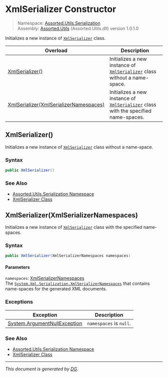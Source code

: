﻿# XmlSerializer Constructor

> Namespace: [Assorted.Utils.Serialization](index.md#assortedutilsserialization-namespace)\
> Assembly: [Assorted.Utils](index.md) (Assorted.Utils.dll) version 1.0.1.0

Initializes a new instance of [`XmlSerializer`](Assorted.Utils.Serialization.XmlSerializer.md) class.

Overload | Description
--- | ---
[XmlSerializer()](Assorted.Utils.Serialization.XmlSerializer.-ctor.md#xmlserializer) | Initializes a new instance of [`XmlSerializer`](Assorted.Utils.Serialization.XmlSerializer.md) class without a name-space.
[XmlSerializer(XmlSerializerNamespaces)](Assorted.Utils.Serialization.XmlSerializer.-ctor.md#xmlserializerxmlserializernamespaces) | Initializes a new instance of [`XmlSerializer`](Assorted.Utils.Serialization.XmlSerializer.md) class with the specified name-spaces.

## XmlSerializer()

Initializes a new instance of [`XmlSerializer`](Assorted.Utils.Serialization.XmlSerializer.md) class without a name-space.

### Syntax

```csharp
public XmlSerializer()
```

### See Also

- [Assorted.Utils.Serialization Namespace](index.md#assortedutilsserialization-namespace)
- [XmlSerializer Class](Assorted.Utils.Serialization.XmlSerializer.md)

## XmlSerializer(XmlSerializerNamespaces)

Initializes a new instance of [`XmlSerializer`](Assorted.Utils.Serialization.XmlSerializer.md) class with the specified name-spaces.

### Syntax

```csharp
public XmlSerializer(XmlSerializerNamespaces namespaces)
```

#### Parameters

`namespaces`: [XmlSerializerNamespaces](https://docs.microsoft.com/en-us/dotnet/api/system.xml.serialization.xmlserializernamespaces)\
The [`System.Xml.Serialization.XmlSerializerNamespaces`](https://docs.microsoft.com/en-us/dotnet/api/system.xml.serialization.xmlserializernamespaces) that contains name-spaces for the generated XML documents.

### Exceptions

Exception | Description
--- | ---
[System.ArgumentNullException](https://docs.microsoft.com/en-us/dotnet/api/system.argumentnullexception) | `namespaces` is `null`.

### See Also

- [Assorted.Utils.Serialization Namespace](index.md#assortedutilsserialization-namespace)
- [XmlSerializer Class](Assorted.Utils.Serialization.XmlSerializer.md)

---

_This document is generated by [DG](https://github.com/Khojasteh/dg)._
